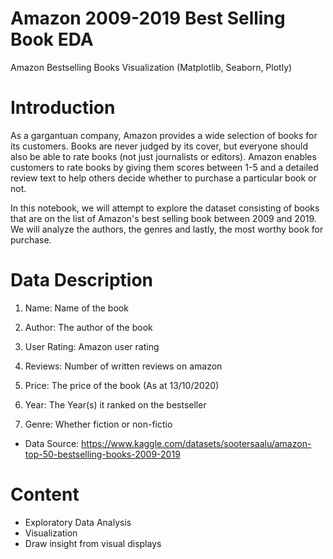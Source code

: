 # Amazon 2009-2019 Best Selling Book EDA
Amazon Bestselling Books Visualization (Matplotlib, Seaborn, Plotly)

# Introduction
As a gargantuan company, Amazon provides a wide selection of books for its customers. Books are never judged by its cover, but everyone should also be able to rate books (not just journalists or editors). Amazon enables customers to rate books by giving them scores between 1-5 and a detailed review text to help others decide whether to purchase a particular book or not.

In this notebook, we will attempt to explore the dataset consisting of books that are on the list of Amazon's best selling book between 2009 and 2019. We will analyze the authors, the genres and lastly, the most worthy book for purchase.

# Data Description
  1. Name: Name of the book

  2. Author: The author of the book

  3. User Rating: Amazon user rating

  4. Reviews: Number of written reviews on amazon

  5. Price: The price of the book (As at 13/10/2020)

  6. Year: The Year(s) it ranked on the bestseller

  7. Genre: Whether fiction or non-fictio

  - Data Source: https://www.kaggle.com/datasets/sootersaalu/amazon-top-50-bestselling-books-2009-2019

# Content
  - Exploratory Data Analysis
  - Visualization
  - Draw insight from visual displays

